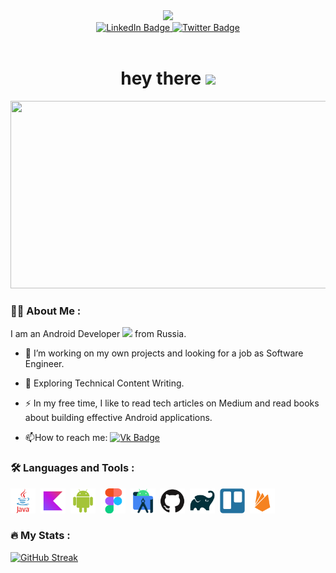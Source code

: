 <div id="header" align="center">
  <img src="https://media.giphy.com/media/u2pmTWUi0MXjyrMaVj/giphy.gif" width="200"/>
  
  <div id="badges">
    <a href="your-linkedin-URL">
      <img src="https://img.shields.io/badge/Vkontakte-blue?style=for-the-badge&logo=vk&logoColor=white" alt="LinkedIn Badge"/>
    </a>
    <a href="your-twitter-URL">
      <img src="https://img.shields.io/badge/Twitter-blue?style=for-the-badge&logo=twitter&logoColor=white" alt="Twitter Badge"/>
    </a>
  </div>

  <img src="https://komarev.com/ghpvc/?username=FabledTria5&style=flat-square&color=blue" alt=""/>

  <h1>
    hey there
    <img src="https://media.giphy.com/media/hvRJCLFzcasrR4ia7z/giphy.gif" width="30px"/>
  </h1>
</div>

<div align="center">
  <img src="https://media.giphy.com/media/uQnxWYDuUf6zGbCsGP/giphy.gif" width="600" height="300"/>
</div>

### :man_technologist: About Me : 
I am an Android Developer <img src="https://media.giphy.com/media/WUlplcMpOCEmTGBtBW/giphy.gif" width="30"> from Russia.
- :telescope: I’m working on my own projects and looking for a job as Software Engineer.

- :seedling: Exploring Technical Content Writing.

- :zap: In my free time, I like to read tech articles on Medium and read books about building effective Android applications.

- :mailbox:How to reach me: [![Vk Badge](https://img.shields.io/badge/-Vkontakte-blue?style=flat&logo=Vk&logoColor=white)](https://vk.com/fabledtria5)

### :hammer_and_wrench: Languages and Tools :
  <div>
    <img src="https://github.com/devicons/devicon/blob/master/icons/java/java-original-wordmark.svg" title="Java" alt="Java" width="40" height="40"/>&nbsp;
    <img src="https://github.com/devicons/devicon/blob/master/icons/kotlin/kotlin-original.svg" title="React" alt="React" width="40" height="40"/>&nbsp;
    <img src="https://github.com/devicons/devicon/blob/master/icons/android/android-original.svg" title="Spring" alt="Spring" width="40" height="40"/>&nbsp;
    <img src="https://github.com/devicons/devicon/blob/master/icons/figma/figma-original.svg" title="Material UI" alt="Material UI" width="40" height="40"/>&nbsp;
    <img src="https://github.com/devicons/devicon/blob/master/icons/androidstudio/androidstudio-original.svg" title="Flutter" alt="Flutter" width="40" height="40"/>&nbsp;
    <img src="https://github.com/devicons/devicon/blob/master/icons/github/github-original.svg" title="Redux" alt="Redux " width="40" height="40"/>&nbsp;
    <img src="https://github.com/devicons/devicon/blob/master/icons/gradle/gradle-plain.svg"  title="CSS3" alt="CSS" width="40" height="40"/>&nbsp;
    <img src="https://github.com/devicons/devicon/blob/master/icons/trello/trello-plain.svg" title="HTML5" alt="HTML" width="40" height="40"/>&nbsp;
    <img src="https://github.com/devicons/devicon/blob/master/icons/firebase/firebase-plain.svg" title="HTML5" alt="HTML" width="40" height="40"/>&nbsp;
  </div>
  
  ### :fire: My Stats :
  [![GitHub Streak](http://github-readme-streak-stats.herokuapp.com?user=FabledTria5&theme=dark&background=000000)](https://git.io/streak-stats)
